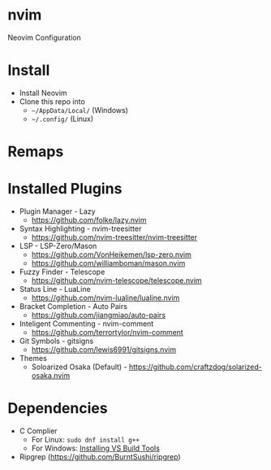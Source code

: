 # nvim
Neovim Configuration

# Install
- Install Neovim 
- Clone this repo into
    - `~/AppData/Local/` (Windows)
    - `~/.config/` (Linux)

# Remaps

# Installed Plugins
- Plugin Manager - Lazy 
    - https://github.com/folke/lazy.nvim
- Syntax Highlighting - nvim-treesitter
    - https://github.com/nvim-treesitter/nvim-treesitter
- LSP - LSP-Zero/Mason
    - https://github.com/VonHeikemen/lsp-zero.nvim
    - https://github.com/williamboman/mason.nvim
- Fuzzy Finder - Telescope
    - https://github.com/nvim-telescope/telescope.nvim
- Status Line - LuaLine
     - https://github.com/nvim-lualine/lualine.nvim
- Bracket Completion - Auto Pairs 
    - https://github.com/jiangmiao/auto-pairs
- Inteligent Commenting - nvim-comment
    -  https://github.com/terrortylor/nvim-comment
- Git Symbols - gitsigns
    - https://github.com/lewis6991/gitsigns.nvim
- Themes
    - Soloarized Osaka (Default) - https://github.com/craftzdog/solarized-osaka.nvim

# Dependencies
- C Complier
    - For Linux: `sudo dnf install g++`
    - For Windows: [Installing VS Build Tools](https://notes.jacobchristensen.me:443/s/31a3f53c-8005-468c-b66f-dc943dc04034)
- Ripgrep (https://github.com/BurntSushi/ripgrep)
